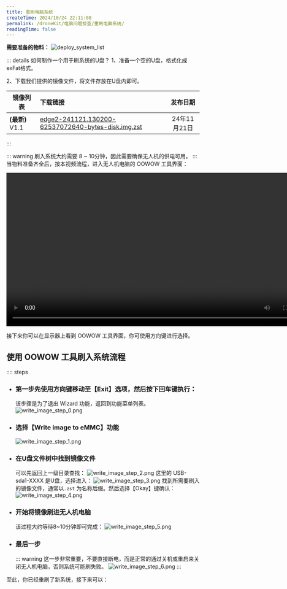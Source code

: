 ```yaml
---
title: 重刷电脑系统
createTime: 2024/10/24 22:11:08
permalink: /droneKit/电脑问题排查/重刷电脑系统/
readingTime: false
---
```


**需要准备的物料：**
![deploy_system_list](https://emnavi-doc-img.oss-cn-beijing.aliyuncs.com/emnavi_assets/intro/deploy_system_list.png)

::: details 如何制作一个用于刷系统的U盘？
1、准备一个空的U盘，格式化成exFat格式。

2、下载我们提供的镜像文件，将文件存放在U盘内即可。

| 镜像列表        | 下载链接       |    发布日期    |
| ------------- |:------------- |:-------------:|
| **(最新)** V1.1    | [edge2-241121.130200-62537072640-bytes-disk.img.zst](https://emnavi-doc-img.oss-cn-beijing.aliyuncs.com/emnavi_video/intro/edge2-241121.130200-62537072640-bytes-disk.img.zst) | 24年11月21日 |

:::

::: warning 刷入系统大约需要 8 ~ 10分钟，因此需要确保无人机的供电可用。
:::
当物料准备齐全后，按本视频流程，进入无人机电脑的 OOWOW 工具界面：
<!-- TODO(Derkai): 这里差一张电脑上各个接口按钮的示意图 -->

<div>
<video width="800" controls>
    <source src="https://emnavi-doc-img.oss-cn-beijing.aliyuncs.com/emnavi_video/intro/entry_oowow.mp4" type="video/mp4" />
    您的浏览器不支持 video 标签。
</video>
</div>

接下来你可以在显示器上看到 OOWOW 工具界面，你可使用方向键进行选择。

## 使用 OOWOW 工具刷入系统流程 
:::: steps

- ### 第一步先使用方向键移动至【Exit】选项，然后按下回车键执行：
    该步骤是为了退出 Wizard 功能，返回到功能菜单列表。
    ![write_image_step_0.png](https://emnavi-doc-img.oss-cn-beijing.aliyuncs.com/emnavi_assets/intro/write_image_step_0.png)

- ### 选择【Write image to eMMC】功能
    ![write_image_step_1.png](https://emnavi-doc-img.oss-cn-beijing.aliyuncs.com/emnavi_assets/intro/write_image_step_1.png)

- ### 在U盘文件树中找到镜像文件
    可以先返回上一级目录查找：
    ![write_image_step_2.png](https://emnavi-doc-img.oss-cn-beijing.aliyuncs.com/emnavi_assets/intro/write_image_step_2.png)
    这里的 USB-sda1-XXXX 是U盘，选择进入：
    ![write_image_step_3.png](https://emnavi-doc-img.oss-cn-beijing.aliyuncs.com/emnavi_assets/intro/write_image_step_3.png)
    找到所需要刷入的镜像文件，通常以`.zst` 为名称后缀。然后选择【Okay】键确认：
    ![write_image_step_4.png](https://emnavi-doc-img.oss-cn-beijing.aliyuncs.com/emnavi_assets/intro/write_image_step_4.png)


- ### 开始将镜像刷进无人机电脑
    该过程大约等待8~10分钟即可完成：
    ![write_image_step_5.png](https://emnavi-doc-img.oss-cn-beijing.aliyuncs.com/emnavi_assets/intro/write_image_step_5.png)

- ### 最后一步
    ::: warning 这一步非常重要，不要直接断电，而是正常的通过关机或重启来关闭无人机电脑，否则系统可能刷失败。
    ![write_image_step_6.png](https://emnavi-doc-img.oss-cn-beijing.aliyuncs.com/emnavi_assets/intro/write_image_step_6.png)
    :::

至此，你已经重刷了新系统，接下来可以：
<LinkCard title="重新配置远程访问" href="/droneKit/配置远程访问/" > </LinkCard>

